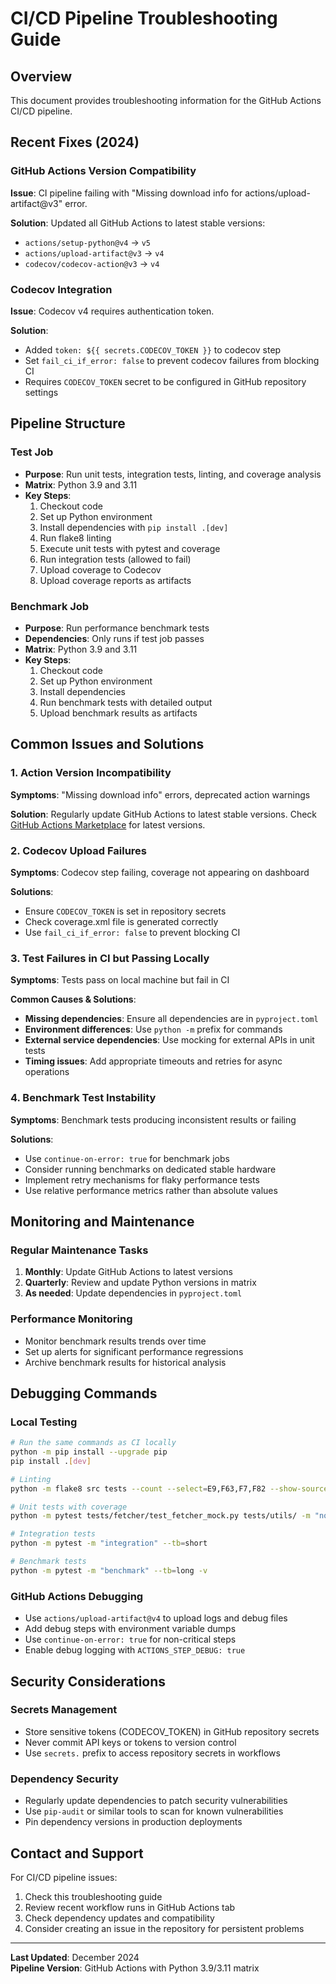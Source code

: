 # CI/CD Pipeline Troubleshooting Guide

## Overview
This document provides troubleshooting information for the GitHub Actions CI/CD pipeline.

## Recent Fixes (2024)

### GitHub Actions Version Compatibility
**Issue**: CI pipeline failing with "Missing download info for actions/upload-artifact@v3" error.

**Solution**: Updated all GitHub Actions to latest stable versions:
- `actions/setup-python@v4` → `v5`
- `actions/upload-artifact@v3` → `v4`
- `codecov/codecov-action@v3` → `v4`

### Codecov Integration
**Issue**: Codecov v4 requires authentication token.

**Solution**: 
- Added `token: ${{ secrets.CODECOV_TOKEN }}` to codecov step
- Set `fail_ci_if_error: false` to prevent codecov failures from blocking CI
- Requires `CODECOV_TOKEN` secret to be configured in GitHub repository settings

## Pipeline Structure

### Test Job
- **Purpose**: Run unit tests, integration tests, linting, and coverage analysis
- **Matrix**: Python 3.9 and 3.11
- **Key Steps**:
  1. Checkout code
  2. Set up Python environment
  3. Install dependencies with `pip install .[dev]`
  4. Run flake8 linting
  5. Execute unit tests with pytest and coverage
  6. Run integration tests (allowed to fail)
  7. Upload coverage to Codecov
  8. Upload coverage reports as artifacts

### Benchmark Job
- **Purpose**: Run performance benchmark tests
- **Dependencies**: Only runs if test job passes
- **Matrix**: Python 3.9 and 3.11
- **Key Steps**:
  1. Checkout code
  2. Set up Python environment
  3. Install dependencies
  4. Run benchmark tests with detailed output
  5. Upload benchmark results as artifacts

## Common Issues and Solutions

### 1. Action Version Incompatibility
**Symptoms**: "Missing download info" errors, deprecated action warnings

**Solution**: Regularly update GitHub Actions to latest stable versions. Check [GitHub Actions Marketplace](https://github.com/marketplace/actions/) for latest versions.

### 2. Codecov Upload Failures
**Symptoms**: Codecov step failing, coverage not appearing on dashboard

**Solutions**:
- Ensure `CODECOV_TOKEN` is set in repository secrets
- Check coverage.xml file is generated correctly
- Use `fail_ci_if_error: false` to prevent blocking CI

### 3. Test Failures in CI but Passing Locally
**Symptoms**: Tests pass on local machine but fail in CI

**Common Causes & Solutions**:
- **Missing dependencies**: Ensure all dependencies are in `pyproject.toml`
- **Environment differences**: Use `python -m` prefix for commands
- **External service dependencies**: Use mocking for external APIs in unit tests
- **Timing issues**: Add appropriate timeouts and retries for async operations

### 4. Benchmark Test Instability
**Symptoms**: Benchmark tests producing inconsistent results or failing

**Solutions**:
- Use `continue-on-error: true` for benchmark jobs
- Consider running benchmarks on dedicated stable hardware
- Implement retry mechanisms for flaky performance tests
- Use relative performance metrics rather than absolute values

## Monitoring and Maintenance

### Regular Maintenance Tasks
1. **Monthly**: Update GitHub Actions to latest versions
2. **Quarterly**: Review and update Python versions in matrix
3. **As needed**: Update dependencies in `pyproject.toml`

### Performance Monitoring
- Monitor benchmark results trends over time
- Set up alerts for significant performance regressions
- Archive benchmark results for historical analysis

## Debugging Commands

### Local Testing
```bash
# Run the same commands as CI locally
python -m pip install --upgrade pip
pip install .[dev]

# Linting
python -m flake8 src tests --count --select=E9,F63,F7,F82 --show-source --statistics

# Unit tests with coverage
python -m pytest tests/fetcher/test_fetcher_mock.py tests/utils/ -m "not benchmark" --cov=src --cov-report=xml --cov-report=html --cov-report=term-missing

# Integration tests
python -m pytest -m "integration" --tb=short

# Benchmark tests
python -m pytest -m "benchmark" --tb=long -v
```

### GitHub Actions Debugging
- Use `actions/upload-artifact@v4` to upload logs and debug files
- Add debug steps with environment variable dumps
- Use `continue-on-error: true` for non-critical steps
- Enable debug logging with `ACTIONS_STEP_DEBUG: true`

## Security Considerations

### Secrets Management
- Store sensitive tokens (CODECOV_TOKEN) in GitHub repository secrets
- Never commit API keys or tokens to version control
- Use `secrets.` prefix to access repository secrets in workflows

### Dependency Security
- Regularly update dependencies to patch security vulnerabilities
- Use `pip-audit` or similar tools to scan for known vulnerabilities
- Pin dependency versions in production deployments

## Contact and Support

For CI/CD pipeline issues:
1. Check this troubleshooting guide
2. Review recent workflow runs in GitHub Actions tab
3. Check dependency updates and compatibility
4. Consider creating an issue in the repository for persistent problems

---

**Last Updated**: December 2024  
**Pipeline Version**: GitHub Actions with Python 3.9/3.11 matrix
